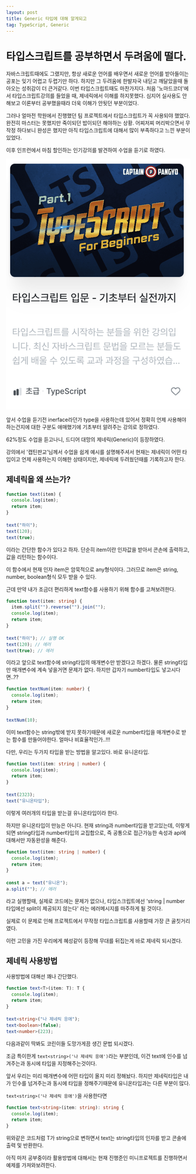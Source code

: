 ```yaml
---
layout: post
title: Generic 타입에 대해 알게되고
tag: TypeScript, Generic
---
```


# 타입스크립트를 공부하면서 두려움에 떨다.

자바스크립트때에도 그랬지만, 항상 새로운 언어를 배우면서 새로운 언어를 받아들이는 공포는 잊기 어렵고 두렵기만 하다. 하지만 그 두려움에 한발자국 내딛고 깨달았을때 돌아오는 성취감이 더 큰거같다.
이번 타입스크립트때도 마찬가지다. 처음 '노마드코더'에서 타입스크립트강의를 들었을 때, 제네릭에서 이해를 하지못했다. 심지어 실사용도 안해보고 이론부터 공부했을때라 더욱 이해가 안됫던 부분이었다.

그러나 얼마전 학원에서 진행했던 팀 프로젝트에서 타입스크립트가 꼭 사용되야 했었다. 완전히 마스터는 못했지만 죽이되던 밥이되던 해야하는 상황. 어찌저찌 머리박으면서 무작정 하다보니 완성은 했지만 아직 타입스크립트에 대해서 많이 부족하다고 느낀 부분이 있었다.

이후 인프런에서 마침 할인하는 인기강의를 발견하여 수업을 듣기로 하였다.

<img src='./../../assets/img/programming/tsStudy.png' alt='jest사용시 에러메시지'>

앞서 수업을 듣기전 inerface라던가 type을 사용하는데 있어서 정확히 언제 사용해야 하는건지에 대한 구분도 애매했기에 기초부터 알려주는 강의로 정하였다.

62%정도 수업을 듣고나니, 드디어 대망의 제네릭(Generic)이 등장하였다.

강의에서 '캡틴판교'님께서 수업을 쉽게 예시를 설명해주셔서 현재는 제네릭이 어떤 타입이고 언제 사용하는지 이해한 상태이지만, 제네릭에 두려웠던때를 기록하고자 한다.

## 제네릭을 왜 쓰는가?

```typescript
function text(item) {
  console.log(item);
  return item;
}

text("하이");
text(120);
text(true);
```

이라는 간단한 함수가 있다고 하자. 단순히 item이란 인자값을 받아서 콘손에 출력하고, 값을 리턴하는 함수이다.

이 함수에서 현재 인자 item은 암묵적으로 any형식이다. 그러므로 item은 string, number, boolean형식 모두 받을 수 있다.

근데 만약 내가 조금더 편리하게 text함수를 사용하기 위해 함수를 고쳐보려한다.

```typescript
function text(item: string) {
  item.split("").reverse("").join("");
  console.log(item);
  return item;
}

text("하이"); // 실행 OK
text(120); // 에러
text(true); // 에러
```

이라고 앞으로 text함수에 string타입의 매개변수만 받겠다고 하겠다. 물론 string타입만 매개변수에 계속 넣을거면 문제가 없다.
하지만 갑자기 number타입도 넣고시다면..??

```typescript
function textNum(item: number) {
  console.log(item);
  return item;
}

textNum(10);
```

이미 text함수는 string밖에 받지 못하기때문에 새로운 number타입을 매개변수로 받는 함수를 만들어야한다. 얼마나 비효율적인가..!!!

다만, 우리는 두가지 타입을 받는 방법을 알고있다. 바로 유니온타입.

```typescript
function text(item: string | number) {
  console.log(item);
  return item;
}

text(2323);
text("유니온타입");
```

이렇게 여러개의 타입을 받는걸 유니온타입이라 한다.

하지만 유니온타입이 만능은 아니다. 현재 string과 number타입을 받고있는데, 이렇게되면 string타입과 number타입의 교집합으로, 즉 공통으로 접근가능한 속성과 api에 대해서만 자동완성을 해준다.

```typescript
function text(item: string | number) {
  console.log(item);
  return item;
}

const a = text("유니온");
a.split(""); // 에러
```

라고 실행할때, 실제로 코드에는 문제가 없으나, 타입스크립트에선 'string | number 타입에선 split이 제공되지 않는다' 라는 에러메시지를 마주하게 될 것이다.

실제로 이 문제로 인해 프로젝트에서 무작정 타입스크립트를 사용할때 가장 큰 골칫거리였다.

이런 고민을 가진 우리에게 혜성같이 등장해 무대를 뒤집는게 바로 제네릭 되시겠다.

## 제네릭 사용방법

사용방법에 대해선 꽤나 간단했다.

```typescript
function text<T>(item: T): T {
  console.log(item);
  return item;
}

text<string>("나 제네릭 응애");
text<boolean>(false);
text<number>(223);
```

다음과같이 딱봐도 코린이들 도망가게끔 생긴 문법 되시겠다.

조금 특이한게 `text<string>('나 제네릭 응애')`라는 부분인데, 이건 text에 인수를 넘겨주는과 동시에 타입을 지정해주는것이다.

앞서 우리는 미리 매개변수에 어떤 타입이 올지 미리 정해놨다. 하지만 제네릭타입은 내가 인수를 넘겨주는과 동시에 타입을 정해주기때문에 유니온타입과는 다른 부분이 많다.

`text<string>('나 제네릭 응애')`을 사용한다면

```typescript
function text<string>(item: string): string {
  console.log(item);
  return item;
}
```

위와같은 코드처럼 T가 string으로 변하면서 text는 string타입의 인자를 받고 콘솔에 출력 및 반환한다.

아직 마저 공부중이라 활용방법에 대해서는 현재 진행준인 미니프로젝트를 진행하면서 예제를 가져와보려한다.
